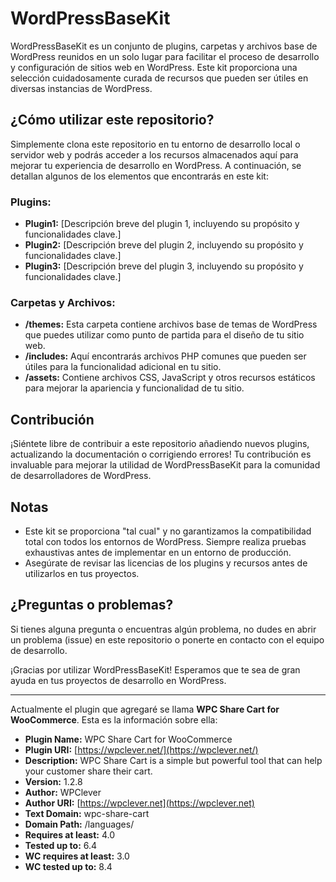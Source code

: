 # WordPressBaseKit

WordPressBaseKit es un conjunto de plugins, carpetas y archivos base de WordPress reunidos en un solo lugar para facilitar el proceso de desarrollo y configuración de sitios web en WordPress. Este kit proporciona una selección cuidadosamente curada de recursos que pueden ser útiles en diversas instancias de WordPress.

## ¿Cómo utilizar este repositorio?

Simplemente clona este repositorio en tu entorno de desarrollo local o servidor web y podrás acceder a los recursos almacenados aquí para mejorar tu experiencia de desarrollo en WordPress. A continuación, se detallan algunos de los elementos que encontrarás en este kit:

### Plugins:

- **Plugin1:** [Descripción breve del plugin 1, incluyendo su propósito y funcionalidades clave.]
- **Plugin2:** [Descripción breve del plugin 2, incluyendo su propósito y funcionalidades clave.]
- **Plugin3:** [Descripción breve del plugin 3, incluyendo su propósito y funcionalidades clave.]

### Carpetas y Archivos:

- **/themes:** Esta carpeta contiene archivos base de temas de WordPress que puedes utilizar como punto de partida para el diseño de tu sitio web.
- **/includes:** Aquí encontrarás archivos PHP comunes que pueden ser útiles para la funcionalidad adicional en tu sitio.
- **/assets:** Contiene archivos CSS, JavaScript y otros recursos estáticos para mejorar la apariencia y funcionalidad de tu sitio.

## Contribución

¡Siéntete libre de contribuir a este repositorio añadiendo nuevos plugins, actualizando la documentación o corrigiendo errores! Tu contribución es invaluable para mejorar la utilidad de WordPressBaseKit para la comunidad de desarrolladores de WordPress.

## Notas

- Este kit se proporciona "tal cual" y no garantizamos la compatibilidad total con todos los entornos de WordPress. Siempre realiza pruebas exhaustivas antes de implementar en un entorno de producción.
- Asegúrate de revisar las licencias de los plugins y recursos antes de utilizarlos en tus proyectos.

## ¿Preguntas o problemas?

Si tienes alguna pregunta o encuentras algún problema, no dudes en abrir un problema (issue) en este repositorio o ponerte en contacto con el equipo de desarrollo.

¡Gracias por utilizar WordPressBaseKit! Esperamos que te sea de gran ayuda en tus proyectos de desarrollo en WordPress.

---

Actualmente el plugin que agregaré se llama **WPC Share Cart for WooCommerce**. Esta es la información sobre ella:

- **Plugin Name:** WPC Share Cart for WooCommerce
- **Plugin URI:** [https://wpclever.net/](https://wpclever.net/)
- **Description:** WPC Share Cart is a simple but powerful tool that can help your customer share their cart.
- **Version:** 1.2.8
- **Author:** WPClever
- **Author URI:** [https://wpclever.net](https://wpclever.net)
- **Text Domain:** wpc-share-cart
- **Domain Path:** /languages/
- **Requires at least:** 4.0
- **Tested up to:** 6.4
- **WC requires at least:** 3.0
- **WC tested up to:** 8.4

